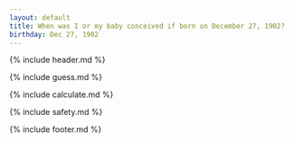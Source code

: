 ```yaml
---
layout: default
title: When was I or my baby conceived if born on December 27, 1902?
birthday: Dec 27, 1902
---
```


{% include header.md %}

{% include guess.md %}

{% include calculate.md %}

{% include safety.md %}

{% include footer.md %}



